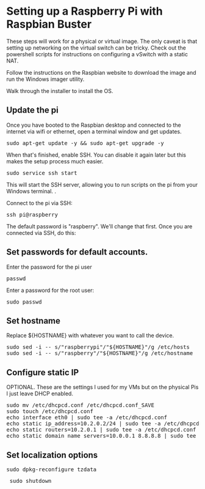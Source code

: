 # Setting up a Raspberry Pi with Raspbian Buster

These steps will work for a physical or virtual image. The only caveat is that setting up networking on the virtual switch can be tricky. Check out the powershell scripts for instructions on configuring a vSwitch with a static NAT.

Follow the instructions on the Raspbian website to download the image and run the Windows imager utility.

Walk through the installer to install the OS.

## Update the pi
Once you have booted to the Raspbian desktop and connected to the internet via wifi or ethernet, open a terminal window and get updates.

<pre>
sudo apt-get update -y && sudo apt-get upgrade -y
</pre>

When that's finished, enable SSH. You can disable it again later but this makes the setup process much easier.

<pre>
sudo service ssh start
</pre>

This will start the SSH server, allowing you to run scripts on the pi from your Windows terminal. .

Connect to the pi via SSH:

<pre>
ssh pi@raspberry
</pre>

The default password is "raspberry". We'll change that first. Once you are connected via SSH, do this:

## Set passwords for default accounts.

Enter the password for the pi user
<pre>
passwd
</pre>

Enter a password for the root user:
<pre>
sudo passwd
</pre>

## Set hostname
Replace ${HOSTNAME} with whatever you want to call the device.

<pre>
sudo sed -i -- s/"raspberrypi"/"${HOSTNAME}"/g /etc/hosts 
sudo sed -i -- s/"raspberry"/"${HOSTNAME}"/g /etc/hostname 
</pre>

## Configure static IP
OPTIONAL. These are the settings I used for my VMs but on the physical Pis I just leave DHCP enabled.

<pre>
sudo mv /etc/dhcpcd.conf /etc/dhcpcd.conf_SAVE
sudo touch /etc/dhcpcd.conf
echo interface eth0 | sudo tee -a /etc/dhcpcd.conf
echo static ip_address=10.2.0.2/24 | sudo tee -a /etc/dhcpcd.conf
echo static routers=10.2.0.1 | sudo tee -a /etc/dhcpcd.conf
echo static domain_name_servers=10.0.0.1 8.8.8.8 | sudo tee -a /etc/dhcpcd.conf
</pre>


## Set localization options

<pre>sudo dpkg-reconfigure tzdata</pre>



<pre> sudo shutdown <pre>

